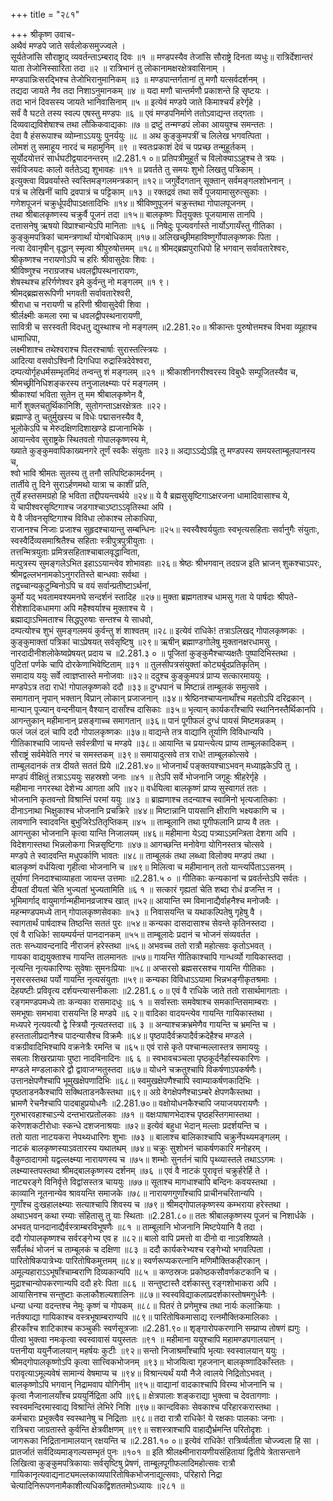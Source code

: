 +++
title = "२८१"

+++
श्रीकृष्ण उवाच-  
अथैवं मण्डपे जाते सर्वलोकसमुज्ज्वले ।  
सूर्यतेजांसि सौराष्ट्राद् व्यवर्तन्ताऽम्बराद् दिवः ॥१ ॥
मण्डपस्यैव तेजांसि सौराष्ट्रे दिनता व्यधुः॥
रात्रिर्देशान्तरं याता तेजोनिस्सारिता तदा ॥२ ॥
रात्रिभानं तु लोकानामक्षरक्षेत्रवासिनाम् ।  
मण्डपान्निःसरद्भिश्च तेजोभिरानुमानिकम् ॥३ ॥
मण्डपान्तर्गतानां तु मणौ यत्सर्वदर्शनम् ।  
तद्यदा जायते नैव तदा निशाऽनुमानकम् ॥४ ॥
यदा मणौ चान्तर्मणौ प्रकाशन्ते हि सृष्टयः ।  
तदा भानं दिवसस्य जायते भानिवासिनाम् ॥५ ॥
इत्येवं मण्डपे जाते किमाश्चर्यं हरेर्गृहे ।  
सर्वं वै घटते तस्य स्वल्प एषस्तु मण्डपः ॥६ ॥
एवं मण्डपनिर्माणे ततोऽवाद्यन्त तद्गताः ।  
दिव्यवाद्यविशेषाश्च तथा लौकिकवाद्यकाः ॥७ ॥
द्रष्टुं तन्मण्डपं लोका आययुश्च समन्ततः ।  
देवा वै हंसरूपाश्च व्योम्नाऽऽययुः पुनर्ययुः ॥८ ॥
अथ कुङ्कुमपत्रीं च लिलेख भगवत्पिता ।  
लोमशं तु समाहूय नारदं च महामुनिम् ॥९ ॥
स्वतःप्रकाशं देवं च पप्रच्छ तन्मुहूर्तकम् ।  
सूर्योदयोत्तरं सार्धघटीद्वयादनन्तरम् ॥2.281.१ ०॥
प्रतिपत्रीमुहूर्तं च विलोक्याऽऽहुश्च ते त्रयः ।  
सर्वविजयदः कालो वर्ततेऽद्य शुभावहः ॥११ ॥
प्रवर्तते तु समयः शुभो लिखतु पत्रिकाम् ।  
इत्युक्त्वा विप्रवर्यास्ते स्वस्तिमङ्गलमन्त्रकान् ॥१२॥
जगुर्वेदगतान् सूक्तान् सर्वमङ्गलशोभनान् ।  
पत्रं च लेखिनीं चापि द्रवपात्रं च पट्टिकाम् ॥१३ ॥
रक्तद्रवं तथा सर्वे पूजयामासुरुत्सुकाः ।  
गणेशपूजनं चक्रुर्धूपदीपाऽक्षतादिभिः ॥१४॥
श्रीविष्णुपूजनं चक्रुस्तथा गोपालपूजनम् ।  
तथा श्रीबालकृष्णस्य चक्रुर्वै पूजनं तदा ॥१५॥
बालकृष्णः पितृयुक्तः पूजयामास तानपि ।  
दत्तासनेषु ऋषयो विप्राश्चान्येऽपि मानिताः ॥१६ ॥
निषेदुः पूज्यवर्गास्ते नार्योऽगायँस्तु गीतिका ।  
कुङ्कुमपत्रिकां चामन्त्रणार्थां योगबोधिकाम् ॥१७॥
अलिखच्छ्रीमहाविष्णुर्गोपालकृष्णकः पिता ।  
नत्वा देवानृषीन् वृद्धान् स्मृत्वा श्रीपुरुषोत्तमम् ॥१८॥
श्रीमद्ब्रह्मपुराधिपो हि भगवान् सर्वावतारेश्वरः,  
श्रीकृष्णश्च नरायणोऽपि च हरिः श्रीवासुदेवः शिवः ।  
श्रीविष्णुश्च नराग्रजश्च धवलद्वीपस्थनारायणः,  
शेषस्थश्च हरिर्गणेश्वर इमे कुर्वन्तु नो मङ्गलम् ॥१ ९।  
श्रीमद्ब्रह्मसरूपिणी भगवती सर्वावतारेश्वरी,  
श्रीराधा च नरायणी च हरिणी श्रीवासुदेवी शिवा ।  
श्रीर्लक्ष्मीः कमला रमा च धवलद्वीपस्थनारायणी,  
सावित्री च सरस्वती विदधतु द्युस्थाश्च नो मङ्गलम् ॥2.281.२०॥
श्रीकान्तः पुरुषोत्तमश्च विभवा व्यूहाश्च धामाधिपा,  
लक्ष्मीशाश्च तथेश्वराश्च पितरश्चार्षाः सुरास्तत्स्त्रियः ।  
आदित्या वसवोऽश्विनौ दिगधिपा रुद्रास्त्रिदेवेश्वरा,  
दम्पत्योर्गृहधर्मसम्भृतमिदं तन्वन्तु शं मङ्गलम् ॥२१ ॥
श्रीकाशीनगरीश्वरस्य विबुधैः सम्पूजितस्यैव च,  
श्रीमच्छ्रीनिधिशङ्करस्य तनुजालक्ष्म्याः परं मङ्गलम् ।  
श्रीकाश्यां भविता सुतेन तु मम श्रीबालकृष्णेन वै,  
मार्गे शुक्लचतुर्थिकानिशि, सुतोगन्ताऽक्षरक्षेत्रतः ॥२२।  
ब्रह्माण्डे तु चतुर्मुखस्य च विधेः पद्मासनस्यैव वै,  
भूलोकेऽपि च मेरुदक्षिणदिशाखण्डे ह्यजानाभिके ।  
आयान्त्वेव सुराष्ट्रके स्थितवतो गोपालकृष्णस्य मे,  
ख्याते कुङ्कुमवापिकाख्यनगरे तूर्णं स्वकैः संयुताः ॥२३॥
अद्याऽऽद्येऽह्नि तु मण्डपस्य समयस्ताम्बूलपानस्य च,  
श्वो भावि श्रीमतः सुतस्य तु तनौ सत्पिष्टिकामर्दनम् ।  
तार्तीये तु दिने सुराऽर्हणमथो यात्रा च काशीं प्रति,  
तुर्ये हस्तसमग्रहो हि भविता तद्दीपयन्त्वर्थये ॥२४॥
ये वै ब्रह्मसुसृष्टिगाऽक्षरजना धामादिवासाश्च ये,  
ये चापीश्वरसृष्टिगाश्च जडगाश्चाऽष्टाऽऽवृतिस्था अपि ।  
ये वै जीवनसृष्टिगाश्च विविधा लोकाश्च लोकाधिपा,  
राजानश्च निजाः प्रजाश्च सुहृदश्चायान्तु सम्बन्धिनः ॥२५॥
स्वस्वैश्वर्ययुताः स्वभृत्यसहिताः सर्वानुगैः संयुताः,  
स्वस्वैर्दिव्यसमाश्रितैश्च सहिताः स्त्रीपुत्रपुत्रीयुताः ।  
तत्तन्मित्रयुताः प्रमित्रसहिताश्चाबालवृद्धान्विता,  
मत्पुत्रस्य सुमङ्गलेऽभित इहाऽऽयान्त्वेव शोभावहाः ॥२६॥
श्रेष्ठः श्रीभगवान् तदग्रज इति भ्राजन् शुकश्चाऽपरः,  
श्रीमद्वल्लभनामकोऽनुगरतिस्ते बान्धवाः सर्वथा ।  
तद्वच्चान्यकुटुम्बिनोऽपि च वयं सर्वान्प्रतीष्टाऽर्थनां,  
कुर्मो यद् भवतामवश्यमनघे सन्दर्शनं स्तादिह ॥२७॥
मुक्ता ब्रह्मगताश्च धामसु गता ये पार्षदाः श्रीपते-  
रीशेशादिकधामगा अपि महैश्वर्याश्च मुक्ताश्च ये ।  
ब्रह्माद्याऽभिमताश्च सिद्धपुरुषाः सन्तश्च ये साधवो,  
दम्पत्योश्च शुभं सुमङ्गलमयं कुर्वन्तु शं शाश्वतम् ॥२८॥
इत्येवं राधिके! तत्राऽलिखद् गोपालकृष्णकः ।  
कुङ्कुमाक्तां पत्रिकां चाऽप्रेषयत् सर्वसृष्टिषु ॥२९॥
ऋषीन् ब्रह्माण्डगोलेषु मुक्तानक्षरधामसु ।  
नारदादीनीशलोकेष्वप्रेषयत् प्रदाय च ॥2.281.३ ० ॥
पूजितां कुङ्कुमैश्चाप्यक्षतैः पुष्पादिभिस्तथा ।  
पुटितां पर्णके चापि दोरकेणाभिवेष्टिताम् ॥३१ ॥
तुलसीपत्रसंयुक्तां कोट्यर्बुदप्रतिकृतिम् ।  
समादाय ययुः सर्वे त्वाज्ञप्तास्ते मनोजवाः ॥३२॥
ददुश्च कुङ्कुमपत्रं प्राप्य सत्कारमाययुः ।  
मण्डपेऽत्र तदा राधे! गोपालकृष्णको ददौ ॥३३॥
दुग्धपानं च मिष्टान्नं ताम्बूलकं समुत्सवे ।  
समागतान् नृपान् भक्तान् विप्रान् लोकान् प्रजाजनान् ॥३४॥
श्रेष्ठिनश्चाप्यनाथाँश्च महतोऽपि दरिद्रकान् ।  
मान्यान् पूज्यान् वन्दनीयान् वैश्यान् दासाँश्च दासिकाः ॥३५॥
भृत्यान् कार्यकराँश्चापि स्थानिनस्तैर्थिकानपि ।  
आगन्तुकान् महीमानान् प्रसङ्गाच्च समागतान् ॥३६॥
पानं पूगीफलं दुग्धं पायसं मिष्टमन्नकम् ।  
फलं जलं दलं चापि ददौ गोपालकृष्णकः ॥३७॥
वाद्यन्ते तत्र वाद्यानि तूर्याणि विविधान्यपि ।  
गीतिकाश्चापि जायन्ते सर्वस्त्रीणां च मण्डपे ॥३८॥
आयान्ति च प्रयान्त्येत्य प्राप्य ताम्बूलकादिकम् ।  
सौराष्ट्रं सर्वमेवेति नगरं च समस्तकम् ॥३९॥
समायादुत्सवे तत्र राधे! ताम्बूलकोत्सवे ।  
ताम्बूलदानकं तत्र दीयते सततं प्रिये ॥2.281.४०॥
भोजनार्थं पङ्क्तयश्चाऽभवन् मध्याह्नकेऽपि तु ।  
मण्डपं वीक्षितुं तत्राऽऽययुः सहस्रशो जनाः ॥४१ ॥
तेऽपि सर्वे भोजनानि जगृहुः श्रीहरेर्गृहे ।  
महीमाना नगरस्था देशेभ्य आगता अपि ॥४२॥
वर्धयित्वा बालकृष्णं प्राप्य सुस्वागतं ततः ।  
भोजनानि कृतवन्तो विश्रान्तिं परमां ययुः ॥४३ ॥
ब्राह्मणाश्च तदन्याश्च स्वामिनो भृत्यजातिकाः ।  
दीनाऽनाथा भिक्षुकाश्च भोजनानि प्रचक्रिरे ॥४४॥
मिष्टान्नानि पायसानि क्षीराणि भक्ष्यकाणि च ।  
लावणानि स्वादवन्ति बुभुजिरेऽतितृप्तिकम् ॥४५ ॥
ताम्बूलानि तथा पूगीफलानि प्राप्य वै ततः ।  
आगन्तुका भोजनानि कृत्वा यान्ति निजालयम् ॥४६॥
महीमाना येऽद्य पत्र्याऽऽमन्त्रिता देशगा अपि ।  
विदेशगास्तथा भिन्नलोकगा भिन्नसृष्टिगाः ॥४७॥
आगच्छन्ति मनोवेगा योगिनस्तत्र चोत्सवे ।  
मण्डपे ते स्वादवन्ति मधुपर्काणि भावतः ॥४८॥
ताम्बूलकं तथा लब्ध्वा विलोक्य मण्डपं तथा ।  
बालकृष्णं वर्धयित्वा गृहीत्वा भोजनानि च ॥४९॥
मिलित्वा च महीमानान् ततो यान्त्यर्पिताऽऽसनम् ।  
तूर्याणां निनदाश्चाव्याहता जायन्त उत्तमाः ॥2.281.५ ० ॥
गीतिकाः कन्यकानां च प्रवर्तन्तेऽपि सर्वतः ।  
दीयतां दीयतां चेति भुज्यतां भुज्यतामिति ॥६ १ ॥
सत्कारं गृह्यतां चेति शब्दा रोधं व्रजन्ति न ।  
भूमिमार्गाद् वायुमार्गान्महीमानव्रजाश्च खात् ॥५२॥
आयान्ति स्म विमानाद्यैर्वाहनैश्च मनोजवैः ।  
महन्मण्डपमध्ये तान् गोपालकृष्णसेवकाः ॥५३ ॥
निवासयन्ति च यथाकल्पितेषु गृहेषु वै ।  
स्वागतार्थं पार्षदाश्च तिष्ठन्ति सततं पुरः ॥५४॥
कन्यका दासदासाश्च सेवन्ते कृतिनस्तदा ।  
एवं वै राधिके! सायम्पर्यन्तं पानदानकम् ॥५५॥
ताम्बूलादेः प्रदानं च भोजनं संव्यवर्तत ।  
ततः सन्ध्यावन्दनादि नीराजनं हरेस्तथा ॥५६॥
अभवच्च ततो रात्रौ महोत्सवः कृतोऽभवत् ।  
गायका वाद्ययुक्ताश्च गायन्ति तालमानतः ॥५७॥
गायन्ति गीतिकाश्चापि गान्धर्व्यो गायिकास्तदा ।  
नृत्यन्ति नृत्यकारिण्यः सुवेषाः सुमनःप्रियाः ॥५८॥
अप्सरसो ब्रह्मसरसश्च गायन्ति गीतिकाः ।  
नृसरसस्तथा पर्यो गायन्ति नृत्यसंयुताः ॥५९॥
कन्यका विविधाऽऽयामा भिन्नभङ्गीकृतश्रमाः ।  
देहयष्टीः प्रविवृत्य दर्शयन्त्यासनीकलाः ॥2.281.६ ०॥
एवं वै राधिके जाते ततो रासार्थमागताः ।  
रङ्गमण्डपमध्ये ताः कन्यका रासमादधुः ॥६ १ ॥
सर्वास्ताः समवेषाश्च समकान्तिसमाम्बराः ।  
समभूषाः समभावा रासयन्ति हि मण्डपे ॥६ २॥
वादिका वादयन्त्येव गायन्ति गायिकास्तथा ।  
मध्यपरे नृत्यवत्यौ द्वे स्त्रियौ नृत्यतस्तदा ॥६ ३ ॥
अन्याश्चक्रभ्रमेणैव गायन्ति च भ्रमन्ति च ।  
हस्ततालीप्रदानैश्च पादन्यासैश्च विक्रमैः ॥६४॥
पृष्ठपादैर्वक्रपादैर्वक्रदेहैश्च मण्डले ।  
वक्रग्रीवादिभिश्चापि वक्रनेत्रैः रमन्ति च ॥६५॥
एवं रासे कृते पश्चान्मल्लास्तत्र समाययुः ।  
सबलाः शिखरप्रायाः पुष्टा नादविनादिनः ॥६ ६ ॥
स्वभावचञ्चला पृष्ठकूर्दनैर्हास्यकारिणः ।  
मण्डले मण्डलाकारे द्वौ द्वावाजग्मतुस्तदा ॥६७॥
योधने चक्रतुश्चापि विकर्षणाऽपकर्षणैः।  
उत्तानक्षेपणैश्चापि भूमुखक्षेपणादिभिः ॥६८॥
स्वमुखक्षेपणैश्चापि स्वाम्याकर्षणकादिभिः ।  
पृष्ठताडनकैश्चापि सक्थिताडनकैस्तथा ॥६९॥
अग्रे वेगक्षेपणैश्चाऽम्बरे क्षेपणकैस्तथा ।  
भ्रामणै रेचनैश्चापि पादबाहुप्रयोधनैः ॥2.281.७०॥
वक्षोयोधनकैश्चापि जयाजयपरायणैः ।  
गुरुभारवहाश्चाऽन्ये दन्तभारप्रतोलकाः ॥७१ ॥
वक्षःपाषाणभेदाश्च पृष्ठहस्तिगमास्तथा ।  
करेणशकटीरोधाः स्कन्धे दशजनाश्रयाः ॥७२॥
इत्येवं बहुधा भेदान् मल्लाः प्रदर्शयन्ति च ।  
ततो याता नाटयकरा नेपथ्यधारिणः शुभाः ॥७३ ॥
बालाश्च बालिकाश्चापि चक्रुर्नेपथ्यमङ्गलम् ।  
नाटकं बालकृष्णस्याऽवतारस्य यथातथम् ॥७४॥
चक्रुः सुशोभनं चाकर्षणकारि मनोहरम् ।  
वैकुण्ठादागमो यद्वल्लक्ष्म्या नारायणस्य च ॥७५॥
शम्भोः सुनर्तनं चापि पृथ्व्यास्तले तथाऽऽगमः ।  
लक्ष्म्यास्तपस्तथा श्रीमद्बालकृष्णस्य दर्शनम् ॥७६ ॥
एवं वै नाटकं पुरावृत्तं चक्रुर्हरेर्हि ते ।  
नाट्यरङ्गे विनिर्वृत्ते विद्वांसस्तत्र चाययुः ॥७७॥
सूताश्च मागधाश्चापि बन्दिनः कवयस्तथा ।  
काव्यानि नूतनान्येव श्रावयन्ति समाजके ॥७८॥
नारायणगुणाँश्चापि प्राचीनचरितान्यपि ।  
गुणाँश्च दुःखहालक्ष्म्याः सत्याश्चापि शिवस्य च ॥७९॥
श्रीमद्गोपालकृष्णस्य कम्भराया हरेस्तथा ।  
अथाऽभवन् कथा रम्याः संहितासु तु याः स्थिताः ॥2.281.८०॥
ततः श्रीबालकृष्णस्य पूजनं च निशार्धके ।  
अभवत् पानदानाद्यैर्वस्त्राम्बरविभूषणैः ॥८१ ॥
ताम्बूलानि भोजनानि मिष्टपेयानि वै तदा ।  
ददौ गोपालकृष्णश्च सर्वरङ्गेभ्य एव ह ॥८२॥
बालो वापि प्रमत्तो वा दीनो वा नाऽवशिष्यते ।  
सर्वैर्लब्धं भोजनं च ताम्बूलकं च दक्षिणा ॥८३ ॥
ददौ कार्यकरेभ्यश्च रङ्गेभ्यो भगवत्पिता ।  
पारितोषिकपात्रेभ्यः पारितोषिकमुत्तमम् ॥८४॥
स्वर्णरूप्यकरत्नानि मणिमौक्तिकहीरकान् ।  
अमूल्यहाराऽऽभूषाँश्चाम्बराणि दिव्यकान्यपि ॥८५ ॥
कण्ठस्रजः प्रकोष्ठकसौवर्णकटकानि च ।  
मुद्राश्चान्योपकरणान्यपि ददौ हरेः पिता ॥८६ ॥
सन्तुष्टास्तै दर्शकास्तु रङ्गशोभाकरा अपि ।  
आयासिनश्च सन्तुष्टाः कलाकौशल्यशालिनः ॥८७॥
स्वस्वविद्याकलाप्रदर्शकास्तोषमगुर्धनैः ।  
धन्या धन्या वदन्तश्च नेमुः कृष्णं च गोपकम् ॥८८॥
पितरं ते प्रणेमुश्च तथा नार्यः कलाक्रियाः ।  
नर्तक्याद्या गायिकाश्च वस्त्रभूषाम्बराण्यपि ॥८९॥
पारितोषिकमासाद्य रत्नमौक्तिकमालिकाः ।  
हीरकाँश्च शाटिकाश्च कञ्चुकीः स्वर्णसूत्रजाः ॥2.281.९०॥
शृङ्गारोपकरणानि सम्प्राप्य तोषणं ह्यगुः ।  
पीत्वा भुक्त्वा नमःकृत्वा स्वस्वावासं ययुस्ततः ॥९१ ॥
महीमाना ययुश्चापि महामण्डपगालयान् ।  
पत्तनीया ययुर्नैजालयान् महर्षयः कुटीः ॥९२॥
सन्तो निजाश्रमाँश्चापि भृत्याः स्वस्वालयान् ययुः ।  
श्रीमद्गोपालकृष्णोऽपि कृत्वा सात्त्विकभोजनम् ॥९३॥
भोजयित्वा गृहजनान् बालकृष्णादिकाँस्ततः ।  
परावृत्याऽमूल्यवेषं सामान्यं वेषमाप्य च ॥९४॥
विश्रान्त्यर्थं ययौ नैजे त्वालये निद्रितोऽभवत् ।  
बालकृष्णोऽपि भगवान् निद्रामवाप योगिनीम् ॥९५॥
वाद्यानां वादकाश्चापि विरम्य भोजनानि च ।  
कृत्वा नैजानालयाँश्च प्रययुर्निद्रिता अपि ॥९६॥
क्षेत्रपालाः शङ्कराद्या भुक्त्वा च देवतागणाः ।  
स्वस्वमन्दिरमास्वाद्य विश्रान्तिं लेभिरे निशि ॥९७॥
कान्दविकाः सेवकाश्च परिहारकरास्तथा ।  
कर्मचाराः प्रभुक्त्वैव स्वस्थानेषु च निद्रिताः ॥९८॥
तदा रात्रौ राधिके! ये रक्षकाः पालकाः जनाः ।  
रात्रिचरा जाग्रतास्ते कुर्वन्ति क्षेत्रवीक्षणम् ॥९९॥
सशस्त्राश्चापि वाहाद्यैर्भ्रमन्ति परितोदृशः ।  
जागरूका निद्रितानामालयान् रक्षयन्ति च ॥2.281.१० ०॥
इत्येवं राधिके! रात्रिर्व्यतीता चोज्ज्वला हि सा ।  
प्रातर्जातं सर्वदिव्यमाङ्गल्यसम्भृतं पुनः ॥१०१ ॥
इति श्रीलक्ष्मीनारायणीयसंहितायां द्वितीये त्रेतासन्ताने लिखित्वा कुङ्कुमपत्रिकायाः सर्वसृष्टिषु प्रेषणं, ताम्बूलपूगीफलादिमहोत्सवः रात्रौ गायिकानृत्यवाद्यनाट्यमल्लकाव्यपारितोषिकभोजनाद्युत्सवाः, परिहारो निद्रा चेत्यादिनिरूपणनामैकाशीत्यधिकद्विशततमोऽध्यायः ॥२८१ ॥
    
